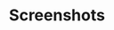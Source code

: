 ---
title: Screenshots
draft: false
slug: screenshots
layout: albums
lang: en
relcanonical: "https://eviltwin.vibvib.fr/medias/screenshots/screenshots-dreamcast/"
summary: 
  Various screenshots

---